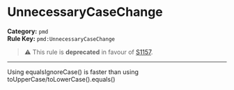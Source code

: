 # UnnecessaryCaseChange
**Category:** `pmd`<br/>
**Rule Key:** `pmd:UnnecessaryCaseChange`<br/>
> :warning: This rule is **deprecated** in favour of [S1157](https://rules.sonarsource.com/java/RSPEC-1157).

-----

Using equalsIgnoreCase() is faster than using toUpperCase/toLowerCase().equals()
